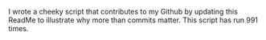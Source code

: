 I wrote a cheeky script that contributes to my Github by updating this ReadMe to illustrate why more than commits matter. This script has run 991 times.
